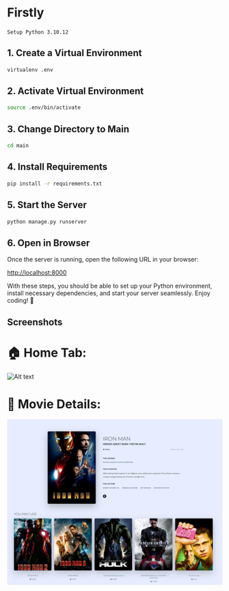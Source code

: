 # Firstly

<code>Setup Python 3.10.12</code>

## 1. Create a Virtual Environment

```bash
virtualenv .env
```

## 2. Activate Virtual Environment

```bash
source .env/bin/activate
```

## 3. Change Directory to Main

```bash
cd main
```

## 4. Install Requirements

```bash
pip install -r requirements.txt
```

## 5. Start the Server

```bash
python manage.py runserver
```

## 6. Open in Browser

Once the server is running, open the following URL in your browser:

[http://localhost:8000](http://localhost:8000)

With these steps, you should be able to set up your Python environment, install necessary dependencies, and start your server seamlessly. Enjoy coding! 🚀


## Screenshots

#  🏠 Home Tab:

<img src="https://github.com/uttamaPrh/movie-Recommendation-System-TMDB-/blob/main/home.png" alt="Alt text" title="Optional title">

#   🎥 Movie Details:

<img src="https://github.com/uttamaPrh/movie-Recommendation-System-Full-version-/blob/main/ironman%20.png" alt="Alt text" title="Optional title">

